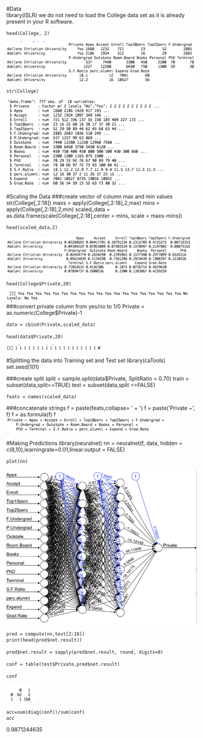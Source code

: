 #Data  
    library(ISLR)
we do not need to load the College data set as it is already present in your R software.

    head(College, 2)
![](https://github.com/anagar20/College-Predictions/blob/master/images/img1.png)

    str(College)
![](https://github.com/anagar20/College-Predictions/blob/master/images/img2.png)

#Scaling the Data
###create vector of column max and min values
    str(College[,2:18])
    maxs = apply(College[,2:18],2,max)
    mins = apply(College[,2:18],2,min)
    scaled_data = as.data.frame(scale(College[,2:18],center = mins, scale = maxs-mins))

    head(scaled_data,2)
![](https://github.com/anagar20/College-Predictions/blob/master/images/img3.png)

    head(College$Private,20)
![](https://github.com/anagar20/College-Predictions/blob/master/images/img4.png)
###convert private column from yes/no to 1/0
    Private = as.numeric(College$Private)-1

    data = cbind(Private,scaled_data)

    head(data$Private,20)
![](https://github.com/anagar20/College-Predictions/blob/master/images/img5.png)

#Splitting the data into Training set and Test set
    library(caTools)
    set.seed(101)

###create split
    split = sample.split(data$Private, SplitRatio = 0.70)
    train = subset(data,split==TRUE)
    test = subset(data,split ==FALSE)


    feats = names(scaled_data)
###concatenate strings
    f = paste(feats,collapse= ' + ')
    f = paste('Private ~', f)
    f = as.formula(f)
    f
![](https://github.com/anagar20/College-Predictions/blob/master/images/img6.png)

#Making Predictions
    library(neuralnet)
    nn = neuralnet(f, data, hidden = c(8,10),learningrate=0.01,linear.output = FALSE)

    plot(nn)
![](https://github.com/anagar20/College-Predictions/blob/master/images/img7.png)  

    pred = compute(nn,test[2:18])
    print(head(pred$net.result))

    pred$net.result = sapply(pred$net.result, round, digits=0)

    conf = table(test$Private,pred$net.result)

    conf
![](https://github.com/anagar20/College-Predictions/blob/master/images/img8.png)

    acc=sum(diag(conf))/sum(conf)
    acc
0.9871244635
